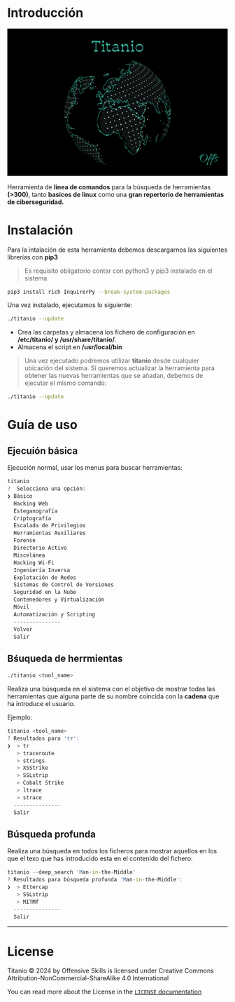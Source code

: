 # Introducción

![image](./resources/imagen/titanio.png)

Herramienta de **linea de comandos** para la búsqueda de herramientas **(>300)**, tanto **basicos de linux** como una **gran repertorio de herramientas de ciberseguridad.**


# Instalación

Para la intalación de esta herramienta debemos descargarnos las siguientes librerías con **pip3**

> Es requisito obligatorio contar con python3 y pip3 instalado en el sistema.

```bash
pip3 install rich InquirerPy --break-system-packages
```

Una vez instalado, ejecutamos lo siguiente:

```bash
./titanio --update
```

- Crea las carpetas y almacena los fichero de configuración en **/etc/titanio/ y /usr/share/titanio/**.
- Almacena el script en **/usr/local/bin**

> Una vez ejecutado podremos utilizar **titanio** desde cualquier ubicación del sistema. Si queremos actualizar la herramienta para obtener las nuevas herramientas que se añadan, debemos de ejecutar el mismo comando:

```bash
./titanio --update
```

# Guía de uso

## Ejecuión básica

Ejecución normal, usar los menus para buscar herramientas:

```d
titanio
?  Selecciona una opción: 
❯ Básico
  Hacking Web
  Esteganografía
  Criptografía
  Escalada de Privilegios
  Herramientas Auxiliares
  Forense
  Directorio Activo
  Miscelánea
  Hacking Wi-Fi
  Ingeniería Inversa
  Explotación de Redes
  Sistemas de Control de Versiones
  Seguridad en la Nube
  Contenedores y Virtualización
  Móvil
  Automatización y Scripting
  ---------------
  Volver
  Salir
```

## Bśuqueda de herrmientas

```bash
./titanio <tool_name>
```


Realiza una búsqueda en el sistema con el objetivo de mostrar todas las herramientas que alguna parte de su nombre coincida con la **cadena** que ha introduce el usuario.

Ejemplo:

```d
titanio <tool_name>
? Resultados para 'tr': 
❯  > tr
   > traceroute
   > strings
   > XSStrike
   > SSLstrip
   > Cobalt Strike
   > ltrace
   > strace
  ---------------
  Salir
```

## Búsqueda profunda

Realiza una búsqueda en todos los ficheros para mostrar aquellos en los que el texo que has introducido esta en el contenido del fichero:

```d
titanio --deep_search 'Man-in-the-Middle'
? Resultados para búsqueda profunda 'Man-in-the-Middle': 
❯  > Ettercap
   > SSLstrip
   > MITMf
  ---------------
  Salir
```


---
# License 
Titanio © 2024 by Offensive Skills is licensed under Creative Commons Attribution-NonCommercial-ShareAlike 4.0 International

You can read more about the License in the [`LICENSE` documentation](./LICENSE.md)
